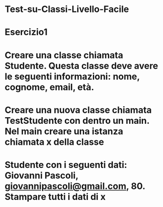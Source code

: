 # Test-su-Classi-Livello-Facile
# Esercizio1
# Creare una classe chiamata Studente. Questa classe deve avere le seguenti informazioni: nome, cognome, email, età. 
# Creare una nuova classe chiamata TestStudente con dentro un main. Nel main creare una istanza chiamata x della classe
# Studente con i seguenti dati: Giovanni Pascoli, giovannipascoli@gmail.com, 80. Stampare tutti i dati di x
